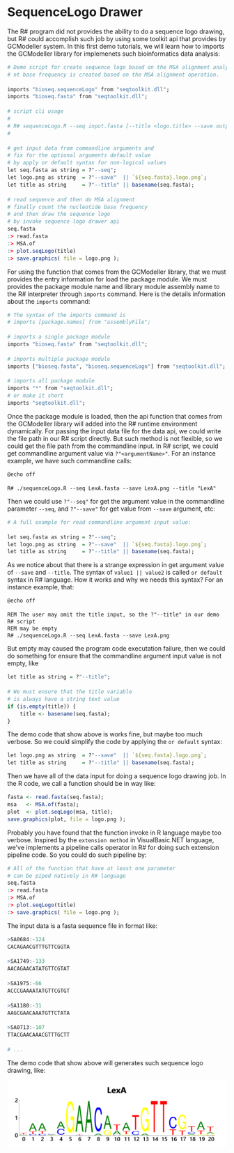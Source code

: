 # SequenceLogo Drawer

The R# program did not provides the ability to do a sequence logo drawing, but R# could accomplish such job by using some toolkit api that provides by GCModeller system. In this first demo tutorials, we will learn how to imports the GCModeller library for implemenets such bioinformatics data analysis:

```R
# Demo script for create sequence logo based on the MSA alignment analysis
# nt base frequency is created based on the MSA alignment operation.

imports "bioseq.sequenceLogo" from "seqtoolkit.dll";
imports "bioseq.fasta" from "seqtoolkit.dll";

# script cli usage
#
# R# sequenceLogo.R --seq input.fasta [--title <logo.title> --save output.png] 
#

# get input data from commandline arguments and
# fix for the optional arguments default value
# by apply or default syntax for non-logical values
let seq.fasta as string = ?"--seq";
let logo.png as string  = ?"--save"  || `${seq.fasta}.logo.png`;
let title as string     = ?"--title" || basename(seq.fasta);

# read sequence and then do MSA alignment
# finally count the nucleotide base frequency
# and then draw the sequence logo
# by invoke sequence logo drawer api
seq.fasta
:> read.fasta
:> MSA.of
:> plot.seqLogo(title)
:> save.graphics( file = logo.png );
```

For using the function that comes from the GCModeller library, that we must provides the entry information for load the package module. We must provides the package module name and library module assembly name to the R# interpreter through ``imports`` command. Here is the details information about the ``imports`` command:

```R
# The syntax of the imports command is
# imports [package.names] from "assemblyFile";

# imports a single package module
imports "bioseq.fasta" from "seqtoolkit.dll";

# imports multiple package module
imports ["bioseq.fasta", "bioseq.sequenceLogo"] from "seqtoolkit.dll";

# imports all package module
imports "*" from "seqtoolkit.dll";
# or make it short
imports "seqtoolkit.dll";
```

Once the package module is loaded, then the api function that comes from the GCModeller library will added into the R# runtime environment dynamically. For passing the input data file for the data api, we could write the file path in our R# script directly. But such method is not flexible, so we could get the file path from the commandline input. In R# script, we could get commandline argument value via ``?"<argumentName>"``. For an instance example, we have such commandline calls:

```batch
@echo off

R# ./sequenceLogo.R --seq LexA.fasta --save LexA.png --title "LexA"
```

Then we could use ``?"--seq"`` for get the argument value in the commandline parameter ``--seq``, and ``?"--save"`` for get value from ``--save`` argument, etc:

```R
# A full example for read commandline argument input value:

let seq.fasta as string = ?"--seq";
let logo.png as string  = ?"--save"  || `${seq.fasta}.logo.png`;
let title as string     = ?"--title" || basename(seq.fasta);
```

As we notice about that there is a strange expression in get argument value of ``--save`` and ``--title``. The syntax of ``value1 || value2`` is called ``or default`` syntax in R# language. How it works and why we needs this syntax? For an instance example, that:

```batch
@echo off

REM The user may omit the title input, so the ?"--title" in our demo R# script
REM may be empty
R# ./sequenceLogo.R --seq LexA.fasta --save LexA.png
```

But empty may caused the program code executation failure, then we could do something for ensure that the commandline argument input value is not empty, like

```R
let title as string = ?"--title";

# We must ensure that the title variable 
# is always have a string text value
if (is.empty(title)) {
    title <- basename(seq.fasta);
}
```

The demo code that show above is works fine, but maybe too much verbose. So we could simplify the code by applying the ``or default`` syntax:

```R
let logo.png as string  = ?"--save"  || `${seq.fasta}.logo.png`;
let title as string     = ?"--title" || basename(seq.fasta);
```

Then we have all of the data input for doing a sequence logo drawing job. In the R code, we call a function should be in way like:

```R
fasta <- read.fasta(seq.fasta);
msa   <- MSA.of(fasta);
plot  <- plot.seqLogo(msa, title);
save.graphics(plot, file = logo.png );
```

Probably you have found that the function invoke in R language maybe too verbose. Inspired by the ``extension method`` in VisualBasic.NET language, we've implements a pipeline calls operator in R# for doing such extension pipeline code. So you could do such pipeline by:

```R
# All of the function that have at least one parameter 
# can be piped natively in R# language
seq.fasta
:> read.fasta
:> MSA.of
:> plot.seqLogo(title)
:> save.graphics( file = logo.png );
```

The input data is a fasta sequence file in format like:

```R
>SA0684:-124
CACAGAACGTTTGTTCGGTA

>SA1749:-133
AACAGAACATATGTTCGTAT

>SA1975:-66
ACCCGAAAATATGTTCGTGT

>SA1180:-31
AAGCGAACAAATGTTCTATA

>SA0713:-107
TTACGAACAAACGTTTGCTT

# ...
```

The demo code that show above will generates such sequence logo drawing, like:

![](LexA.png)
